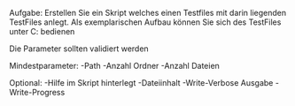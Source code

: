 Aufgabe:
Erstellen Sie ein Skript welches einen Testfiles mit darin liegenden TestFiles anlegt.
Als exemplarischen Aufbau können Sie sich des TestFiles unter C: bedienen

Die Parameter sollten validiert werden

Mindestparameter:
-Path
-Anzahl Ordner
-Anzahl Dateien

Optional:
-Hilfe im Skript hinterlegt
-Dateiinhalt
-Write-Verbose Ausgabe
-Write-Progress